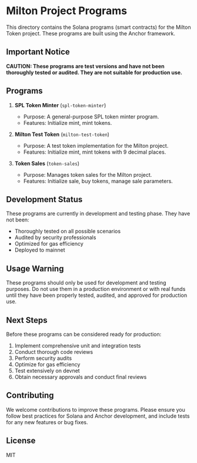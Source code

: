 # Milton Project Programs

This directory contains the Solana programs (smart contracts) for the Milton Token project. These programs are built using the Anchor framework.

## Important Notice

**CAUTION: These programs are test versions and have not been thoroughly tested or audited. They are not suitable for production use.**

## Programs

1. **SPL Token Minter** (`spl-token-minter`)
   - Purpose: A general-purpose SPL token minter program.
   - Features: Initialize mint, mint tokens.

2. **Milton Test Token** (`milton-test-token`)
   - Purpose: A test token implementation for the Milton project.
   - Features: Initialize mint, mint tokens with 9 decimal places.

3. **Token Sales** (`token-sales`)
   - Purpose: Manages token sales for the Milton project.
   - Features: Initialize sale, buy tokens, manage sale parameters.

## Development Status

These programs are currently in development and testing phase. They have not been:

- Thoroughly tested on all possible scenarios
- Audited by security professionals
- Optimized for gas efficiency
- Deployed to mainnet

## Usage Warning

These programs should only be used for development and testing purposes. Do not use them in a production environment or with real funds until they have been properly tested, audited, and approved for production use.

## Next Steps

Before these programs can be considered ready for production:

1. Implement comprehensive unit and integration tests
2. Conduct thorough code reviews
3. Perform security audits
4. Optimize for gas efficiency
5. Test extensively on devnet
6. Obtain necessary approvals and conduct final reviews

## Contributing

We welcome contributions to improve these programs. Please ensure you follow best practices for Solana and Anchor development, and include tests for any new features or bug fixes.

## License

MIT
